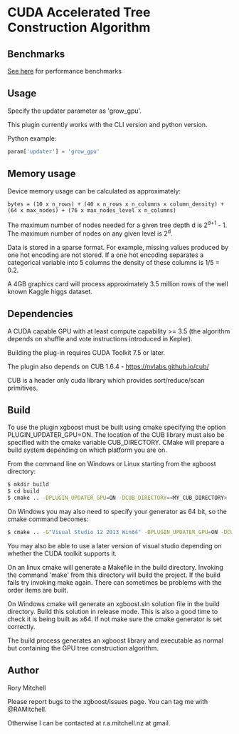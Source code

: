 # CUDA Accelerated Tree Construction Algorithm

## Benchmarks

[See here](http://dmlc.ml/2016/12/14/GPU-accelerated-xgboost.html) for performance benchmarks

## Usage
Specify the updater parameter as 'grow_gpu'. 

This plugin currently works with the CLI version and python version.

Python example:
```python
param['updater'] = 'grow_gpu'
```

## Memory usage
Device memory usage can be calculated as approximately:
```
bytes = (10 x n_rows) + (40 x n_rows x n_columns x column_density) + (64 x max_nodes) + (76 x max_nodes_level x n_columns)
```
The maximum number of nodes needed for a given tree depth d is 2<sup>d+1</sup> - 1. The maximum number of nodes on any given level is 2<sup>d</sup>.

Data is stored in a sparse format. For example, missing values produced by one hot encoding are not stored. If a one hot encoding separates a categorical variable into 5 columns the density of these columns is 1/5 = 0.2.

A 4GB graphics card will process approximately 3.5 million rows of the well known Kaggle higgs dataset.

## Dependencies
A CUDA capable GPU with at least compute capability >= 3.5 (the algorithm depends on shuffle and vote instructions introduced in Kepler).

Building the plug-in requires CUDA Toolkit 7.5 or later.

The plugin also depends on CUB 1.6.4 - https://nvlabs.github.io/cub/

CUB is a header only cuda library which provides sort/reduce/scan primitives.


## Build
To use the plugin xgboost must be built using cmake specifying the option PLUGIN_UPDATER_GPU=ON. The location of the CUB library must also be specified with the cmake variable CUB_DIRECTORY. CMake will prepare a build system depending on which platform you are on.

From the command line on Windows or Linux starting from the xgboost directory:

```bash
$ mkdir build
$ cd build
$ cmake .. -DPLUGIN_UPDATER_GPU=ON -DCUB_DIRECTORY=<MY_CUB_DIRECTORY>
```

On Windows you may also need to specify your generator as 64 bit, so the cmake command becomes:
```bash
$ cmake .. -G"Visual Studio 12 2013 Win64" -DPLUGIN_UPDATER_GPU=ON -DCUB_DIRECTORY=<MY_CUB_DIRECTORY>
```
You may also  be able to use a later version of visual studio depending on whether the CUDA toolkit supports it.

On an linux cmake will generate a Makefile in the build directory. Invoking the command 'make' from this directory will build the project. If the build fails try invoking make again. There can sometimes be problems with the order items are built.

On Windows cmake will generate an xgboost.sln solution file in the build directory. Build this solution in release mode. This is also a good time to check it is being built as x64. If not make sure the cmake generator is set correctly.

The build process generates an xgboost library and executable as normal but containing the GPU tree construction algorithm.

## Author
Rory Mitchell 

Please report bugs to the xgboost/issues page. You can tag me with @RAMitchell.

Otherwise I can be contacted at r.a.mitchell.nz at gmail.


